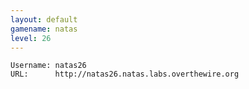 ```yaml
---
layout: default
gamename: natas
level: 26
---
```

    Username: natas26
    URL:      http://natas26.natas.labs.overthewire.org
